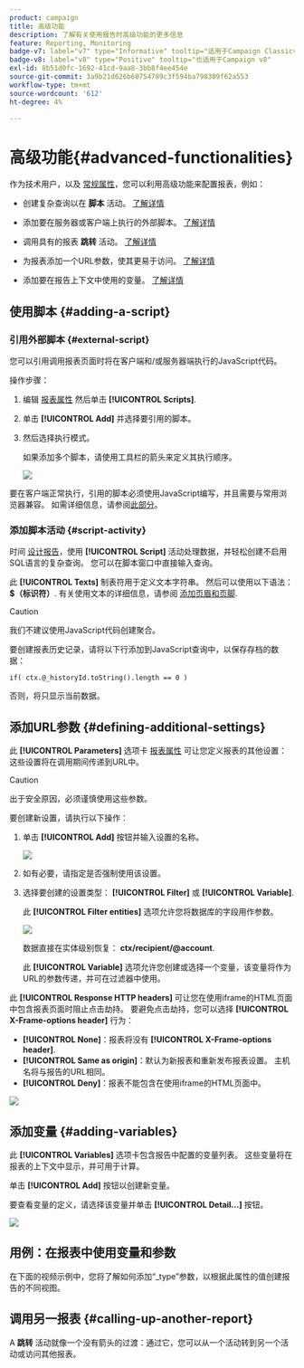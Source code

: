 ```yaml
---
product: campaign
title: 高级功能
description: 了解有关使用报告时高级功能的更多信息
feature: Reporting, Monitoring
badge-v7: label="v7" type="Informative" tooltip="适用于Campaign Classicv7"
badge-v8: label="v8" type="Positive" tooltip="也适用于Campaign v8"
exl-id: 8b51d0fc-1692-41cd-9aa8-3bb8f4ee454e
source-git-commit: 3a9b21d626b60754789c3f594ba798309f62a553
workflow-type: tm+mt
source-wordcount: '612'
ht-degree: 4%

---
```


# 高级功能{#advanced-functionalities}



作为技术用户，以及 [常规属性](../../reporting/using/properties-of-the-report.md)，您可以利用高级功能来配置报表，例如：

* 创建复杂查询以在 **脚本** 活动。 [了解详情](#script-activity)

* 添加要在服务器或客户端上执行的外部脚本。 [了解详情](#external-script)

* 调用具有的报表 **跳转** 活动。 [了解详情](#calling-up-another-report)

* 为报表添加一个URL参数，使其更易于访问。 [了解详情](#calling-up-another-report)

* 添加要在报告上下文中使用的变量。 [了解详情](#adding-variables)

## 使用脚本 {#adding-a-script}

### 引用外部脚本 {#external-script}

您可以引用调用报表页面时将在客户端和/或服务器端执行的JavaScript代码。

操作步骤：

1. 编辑 [报表属性](../../reporting/using/properties-of-the-report.md) 然后单击 **[!UICONTROL Scripts]**.
1. 单击 **[!UICONTROL Add]** 并选择要引用的脚本。
1. 然后选择执行模式。

   如果添加多个脚本，请使用工具栏的箭头来定义其执行顺序。

   ![](assets/reporting_custom_js.png)

要在客户端正常执行，引用的脚本必须使用JavaScript编写，并且需要与常用浏览器兼容。 如需详细信息，请参阅[此部分](../../web/using/web-forms-answers.md)。

### 添加脚本活动 {#script-activity}

时间 [设计报告](../../reporting/using/creating-a-new-report.md#modelizing-the-chart)，使用 **[!UICONTROL Script]** 活动处理数据，并轻松创建不启用SQL语言的复杂查询。 您可以在脚本窗口中直接输入查询。

此 **[!UICONTROL Texts]** 制表符用于定义文本字符串。 然后可以使用以下语法： **$（标识符）**. 有关使用文本的详细信息，请参阅 [添加页眉和页脚](../../reporting/using/element-layout.md#adding-a-header-and-a-footer).

>[!CAUTION]
>
>我们不建议使用JavaScript代码创建聚合。

要创建报表历史记录，请将以下行添加到JavaScript查询中，以保存存档的数据：

```
if( ctx.@_historyId.toString().length == 0 )
```

否则，将只显示当前数据。

## 添加URL参数 {#defining-additional-settings}

此 **[!UICONTROL Parameters]** 选项卡 [报表属性](../../reporting/using/properties-of-the-report.md) 可让您定义报表的其他设置：这些设置将在调用期间传递到URL中。

>[!CAUTION]
>
>出于安全原因，必须谨慎使用这些参数。

要创建新设置，请执行以下操作：

1. 单击 **[!UICONTROL Add]** 按钮并输入设置的名称。

   ![](assets/s_ncs_advuser_report_properties_09a.png)

1. 如有必要，请指定是否强制使用该设置。

1. 选择要创建的设置类型： **[!UICONTROL Filter]** 或 **[!UICONTROL Variable]**.

   此 **[!UICONTROL Filter entities]** 选项允许您将数据库的字段用作参数。

   ![](assets/s_ncs_advuser_report_properties_09b.png)

   数据直接在实体级别恢复： **ctx/recipient/@account**.

   此 **[!UICONTROL Variable]** 选项允许您创建或选择一个变量，该变量将作为URL的参数传递，并可在过滤器中使用。

此 **[!UICONTROL Response HTTP headers]** 可让您在使用iframe的HTML页面中包含报表页面时阻止点击劫持。 要避免点击劫持，您可以选择 **[!UICONTROL X-Frame-options header]** 行为：

* **[!UICONTROL None]**：报表将没有 **[!UICONTROL X-Frame-options header]**.
* **[!UICONTROL Same as origin]**：默认为新报表和重新发布报表设置。 主机名将与报告的URL相同。
* **[!UICONTROL Deny]**：报表不能包含在使用iframe的HTML页面中。

![](assets/s_ncs_advuser_report_properties_09c.png)

## 添加变量 {#adding-variables}

此 **[!UICONTROL Variables]** 选项卡包含报告中配置的变量列表。 这些变量将在报表的上下文中显示，并可用于计算。

单击 **[!UICONTROL Add]** 按钮以创建新变量。

要查看变量的定义，请选择该变量并单击 **[!UICONTROL Detail...]** 按钮。

![](assets/s_ncs_advuser_report_properties_10.png)

## 用例：在报表中使用变量和参数

在下面的视频示例中，您将了解如何添加“_type”参数，以根据此属性的值创建报告的不同视图。

<!--
![](assets/do-not-localize/how-to-video.png) [Discover this feature in video](https://helpx.adobe.com/campaign/classic/how-to/add-url-parameter-in-acv6.html?playlist=/ccx/v1/collection/product/campaign/classic/segment/business-practitioners/explevel/intermediate/applaunch/how-to-4/collection.ccx.js&ref=helpx.adobe.com)-->


## 调用另一报表 {#calling-up-another-report}

A **跳转** 活动就像一个没有箭头的过渡：通过它，您可以从一个活动转到另一个活动或访问其他报表。
